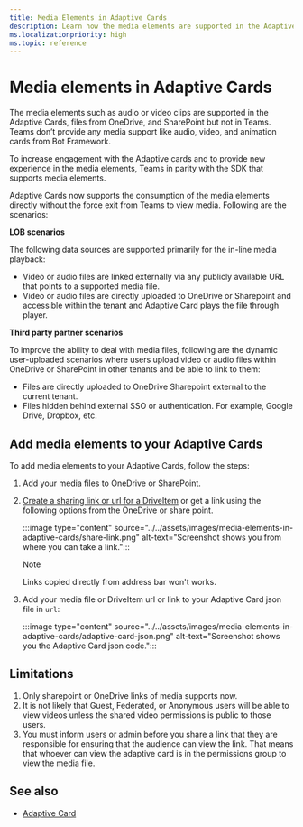 ```yaml
---
title: Media Elements in Adaptive Cards
description: Learn how the media elements are supported in the Adaptive Cards and support consumption directly within Teams Adaptive Cards.
ms.localizationpriority: high
ms.topic: reference
---
```


# Media elements in Adaptive Cards

The media elements such as audio or video clips are supported in the Adaptive Cards, files from OneDrive, and SharePoint but not in Teams. Teams don’t provide any media support like audio, video, and animation cards from Bot Framework.

To increase engagement with the Adaptive cards and to provide new experience in the media elements, Teams in parity with the SDK that supports media elements.

Adaptive Cards now supports the consumption of the media elements directly without the force exit from Teams to view media. Following are the scenarios:

**LOB scenarios**

The following data sources are supported primarily for the in-line media playback:

* Video or audio files are linked externally via any publicly available URL that points to a supported media file.
* Video or audio files are directly uploaded to OneDrive or Sharepoint and accessible within the tenant and Adaptive Card plays the file through player.

**Third party partner scenarios**

To improve the ability to deal with media files, following are the dynamic user-uploaded scenarios where users upload video or audio files within OneDrive or SharePoint in other tenants and be able to link to them:

* Files are directly uploaded to OneDrive Sharepoint external to the current tenant.
* Files hidden behind external SSO or authentication. For example, Google Drive, Dropbox, etc.

## Add media elements to your Adaptive Cards

To add media elements to your Adaptive Cards, follow the steps:

1. Add your media files to OneDrive or SharePoint.
1. [Create a sharing link or url for a DriveItem](/graph/api/driveitem-createlink) or get a link using the following options from the OneDrive or share point.

   :::image type="content" source="../../assets/images/media-elements-in-adaptive-cards/share-link.png" alt-text="Screenshot shows you from where you can take a link.":::

    >[!NOTE]
    > Links copied directly from address bar won't works.

1. Add your media file or DriveItem url or link to your Adaptive Card json file in `url`:

   :::image type="content" source="../../assets/images/media-elements-in-adaptive-cards/adaptive-card-json.png" alt-text="Screenshot shows you the Adaptive Card json code.":::

## Limitations

1. Only sharepoint or OneDrive links of media supports now.
1. It is not likely that Guest, Federated, or Anonymous users will be able to view videos unless the shared video permissions is public to those users.
1. You must inform users or admin before you share a link that they are responsible for ensuring that the audience can view the link. That means that whoever can view the adaptive card is in the permissions group to view the media file.

## See also

* [Adaptive Card](cards-reference.md#adaptive-card)
